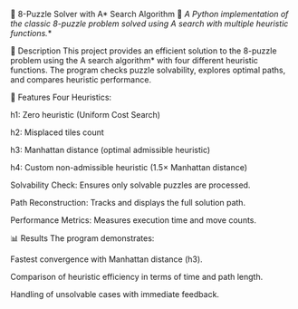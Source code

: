 🧩 8-Puzzle Solver with A* Search Algorithm
🌟 **A Python implementation of the classic 8-puzzle problem solved using A* search with multiple heuristic functions.**

📝 Description
This project provides an efficient solution to the 8-puzzle problem using the A search algorithm* with four different heuristic functions. The program checks puzzle solvability, explores optimal paths, and compares heuristic performance.

🚀 Features
Four Heuristics:

h1: Zero heuristic (Uniform Cost Search)

h2: Misplaced tiles count

h3: Manhattan distance (optimal admissible heuristic)

h4: Custom non-admissible heuristic (1.5× Manhattan distance)

Solvability Check: Ensures only solvable puzzles are processed.

Path Reconstruction: Tracks and displays the full solution path.

Performance Metrics: Measures execution time and move counts.

📊 Results
The program demonstrates:

Fastest convergence with Manhattan distance (h3).

Comparison of heuristic efficiency in terms of time and path length.

Handling of unsolvable cases with immediate feedback.
